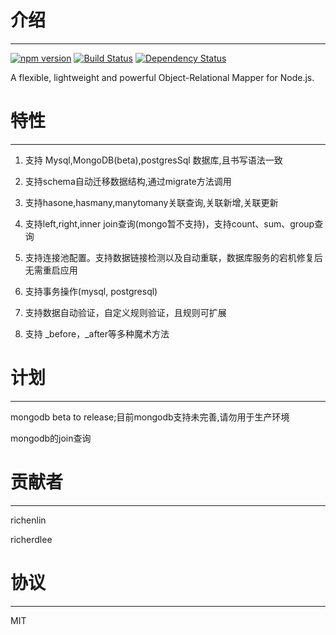 # 介绍

-----

[![npm version](https://badge.fury.io/js/thinkorm.svg)](https://badge.fury.io/js/thinkorm)
[![Build Status](https://travis-ci.org/richenlin/thinkorm.svg?branch=master)](https://travis-ci.org/richenlin/thinkorm)
[![Dependency Status](https://david-dm.org/richenlin/thinkorm.svg)](https://david-dm.org/richenlin/thinkorm)

A flexible, lightweight and powerful Object-Relational Mapper for Node.js.

# 特性

-----

1. 支持 Mysql,MongoDB(beta),postgresSql 数据库,且书写语法一致

2. 支持schema自动迁移数据结构,通过migrate方法调用

3. 支持hasone,hasmany,manytomany关联查询,关联新增,关联更新

4. 支持left,right,inner join查询(mongo暂不支持)，支持count、sum、group查询

5. 支持连接池配置。支持数据链接检测以及自动重联，数据库服务的宕机修复后无需重启应用

6. 支持事务操作(mysql, postgresql)

7. 支持数据自动验证，自定义规则验证，且规则可扩展

8. 支持 _before，_after等多种魔术方法

# 计划

-----
mongodb beta to release;目前mongodb支持未完善,请勿用于生产环境

mongodb的join查询

# 贡献者

-----

richenlin

richerdlee

# 协议

-----

MIT


